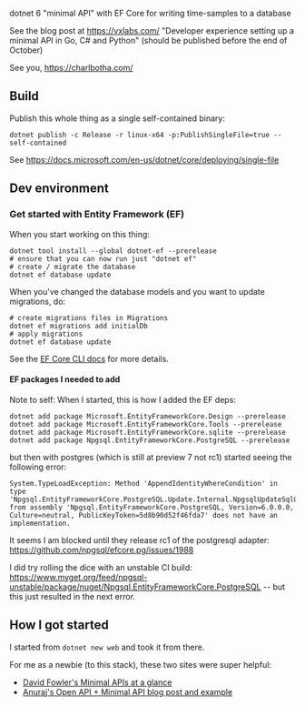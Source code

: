 dotnet 6 "minimal API" with EF Core for writing time-samples to a database

See the blog post at https://vxlabs.com/ "Developer experience setting up a
minimal API in Go, C# and Python" (should be published before the end of
October)

See you,
https://charlbotha.com/

## Build

Publish this whole thing as a single self-contained binary:

```shell
dotnet publish -c Release -r linux-x64 -p:PublishSingleFile=true --self-contained
```

See https://docs.microsoft.com/en-us/dotnet/core/deploying/single-file

## Dev environment

### Get started with Entity Framework (EF)

When you start working on this thing:

```shell
dotnet tool install --global dotnet-ef --prerelease
# ensure that you can now run just "dotnet ef"
# create / migrate the database
dotnet ef database update
```

When you've changed the database models and you want to update migrations, do:

```shell
# create migrations files in Migrations
dotnet ef migrations add initialDb
# apply migrations
dotnet ef database update
```
See the [EF Core CLI docs](https://docs.microsoft.com/en-us/ef/core/cli/dotnet) for more details.

#### EF packages I needed to add

Note to self: When I started, this is how I added the EF deps:

```shell
dotnet add package Microsoft.EntityFrameworkCore.Design --prerelease
dotnet add package Microsoft.EntityFrameworkCore.Tools --prerelease
dotnet add package Microsoft.EntityFrameworkCore.sqlite --prerelease
dotnet add package Npgsql.EntityFrameworkCore.PostgreSQL --prerelease
```
but then with postgres (which is still at preview 7 not rc1) started seeing the following error:

```
System.TypeLoadException: Method 'AppendIdentityWhereCondition' in type 'Npgsql.EntityFrameworkCore.PostgreSQL.Update.Internal.NpgsqlUpdateSqlGenerator' from assembly 'Npgsql.EntityFrameworkCore.PostgreSQL, Version=6.0.0.0, Culture=neutral, PublicKeyToken=5d8b90d52f46fda7' does not have an implementation.
```

It seems I am blocked until they release rc1 of the postgresql adapter: https://github.com/npgsql/efcore.pg/issues/1988

I did try rolling the dice with an unstable CI build:
https://www.myget.org/feed/npgsql-unstable/package/nuget/Npgsql.EntityFrameworkCore.PostgreSQL -- but this just resulted in the next error.

## How I got started

I started from `dotnet new web` and took it from there.

For me as a newbie (to this stack), these two sites were super helpful:

- [David Fowler's Minimal APIs at a glance](https://gist.github.com/davidfowl/ff1addd02d239d2d26f4648a06158727)
- [Anuraj's Open API + Minimal API blog post and example](https://dotnetthoughts.net/openapi-support-for-aspnetcore-minimal-webapi/)

